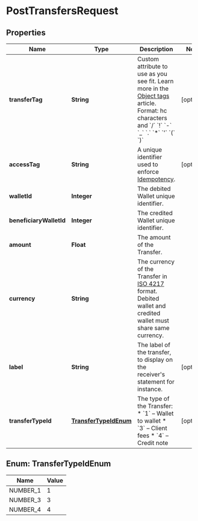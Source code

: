 

# PostTransfersRequest


## Properties

| Name | Type | Description | Notes |
|------------ | ------------- | ------------- | -------------|
|**transferTag** | **String** | Custom attribute to use as you see fit. Learn more in the [Object tags](/guide/api-basics/objects-tags.html#objects-tags) article.  Format: hc characters and &#x60;/&#x60; &#x60;!&#x60; &#x60;-&#x60; &#x60;_&#x60; &#x60;.&#x60; &#x60;*&#x60; &#x60;&#39;&#x60; &#x60;(&#x60; &#x60;)&#x60;  |  [optional] |
|**accessTag** | **String** | A unique identifier used to enforce [Idempotency](/guide/api-basics/idempotency.html).  |  [optional] |
|**walletId** | **Integer** | The debited Wallet unique identifier. |  |
|**beneficiaryWalletId** | **Integer** | The credited Wallet unique identifier. |  |
|**amount** | **Float** | The amount of the Transfer. |  |
|**currency** | **String** | The currency of the Transfer in [ISO 4217](/guide/api-basics/data-format.html#currencies) format. Debited wallet and credited wallet must share same currency.  |  |
|**label** | **String** | The label of the transfer, to display on the receiver&#39;s statement for instance.  |  [optional] |
|**transferTypeId** | [**TransferTypeIdEnum**](#TransferTypeIdEnum) | The type of the Transfer: * &#x60;1&#x60; – Wallet to wallet  * &#x60;3&#x60; – Client fees * &#x60;4&#x60; – Credit note  |  [optional] |



## Enum: TransferTypeIdEnum

| Name | Value |
|---- | -----|
| NUMBER_1 | 1 |
| NUMBER_3 | 3 |
| NUMBER_4 | 4 |



